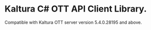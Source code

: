 # Kaltura C# OTT API Client Library.
Compatible with Kaltura OTT server version 5.4.0.28195 and above.
